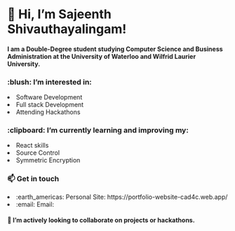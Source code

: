 <h1 align ="left">👋 Hi, I’m Sajeenth Shivauthayalingam!</h1>
<h4> I am a Double-Degree student studying Computer Science and Business Administration at the University of Waterloo and Wilfrid Laurier University.</h4>

<h3>:blush: I’m interested in:</h3>
<li> Software Development </li>
<li> Full stack Development </li>
<li> Attending Hackathons </li>

<h3>:clipboard: I’m currently learning and improving my:</h3>
<li> React skills </li>
<li> Source Control</li>
<li> Symmetric Encryption</li>

<h3>📫 Get in touch</h3>
<li> :earth_americas: Personal Site: https://portfolio-website-cad4c.web.app/ </li>
<li> :email: Email: <mailto:user@example.com> </li>

<h4> 💞️ I’m actively looking to collaborate on projects or hackathons.</h4>

<!---
sajeenth/sajeenth is a ✨ special ✨ repository because its `README.md` (this file) appears on your GitHub profile.
You can click the Preview link to take a look at your changes.
--->
